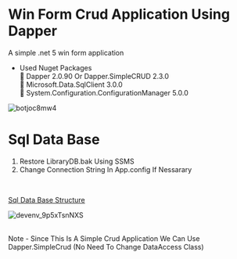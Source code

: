# Win Form Crud Application Using Dapper<br/>

A simple .net 5 win form application<br/>

* Used Nuget Packages<br/>
📌 Dapper 2.0.90 Or Dapper.SimpleCRUD 2.3.0 <br/>
📌 Microsoft.Data.SqlClient 3.0.0 <br/>
📌 System.Configuration.ConfigurationManager 5.0.0<br/>

![botjoc8mw4](https://user-images.githubusercontent.com/76606140/124156792-ae1cf080-dab5-11eb-8e7e-226bfcd729f9.png)

# Sql Data Base <br/>

1) Restore LibraryDB.bak Using SSMS<br/>
2) Change Connection String In App.config If Nessarary<br/>
<br/>

<ins> Sql Data Base Structure </ins> <br/>

![devenv_9p5xTsnNXS](https://user-images.githubusercontent.com/76606140/124156799-af4e1d80-dab5-11eb-8ca6-57c2a1e21afe.png) 

<br/>
Note - Since This Is A Simple Crud Application We Can Use Dapper.SimpleCrud (No Need To Change DataAccess Class)

